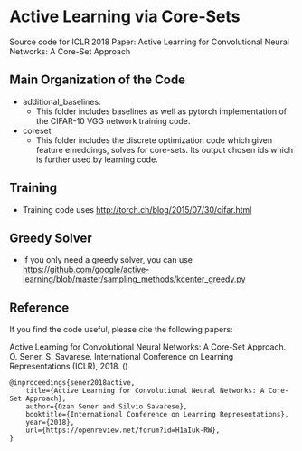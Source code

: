 # Active Learning via Core-Sets
Source code for ICLR 2018 Paper: Active Learning for Convolutional Neural Networks: A Core-Set Approach

## Main Organization of the Code	

- additional_baselines:
  - This folder includes baselines as well as pytorch implementation of the CIFAR-10 VGG network training code.
- coreset
  - This folder includes the discrete optimization code which given feature emeddings, solves for core-sets. Its output chosen ids which is further used by learning code.

## Training 

- Training code uses http://torch.ch/blog/2015/07/30/cifar.html

## Greedy Solver
- If you only need a greedy solver, you can use https://github.com/google/active-learning/blob/master/sampling_methods/kcenter_greedy.py

## Reference

If you find the code useful, please cite the following papers:

Active Learning for Convolutional Neural Networks: A Core-Set Approach. O. Sener, S. Savarese. International Conference on Learning Representations (ICLR), 2018. ()

    @inproceedings{sener2018active,
        title={Active Learning for Convolutional Neural Networks: A Core-Set Approach},
        author={Ozan Sener and Silvio Savarese},
        booktitle={International Conference on Learning Representations},
        year={2018},
        url={https://openreview.net/forum?id=H1aIuk-RW},
    }
